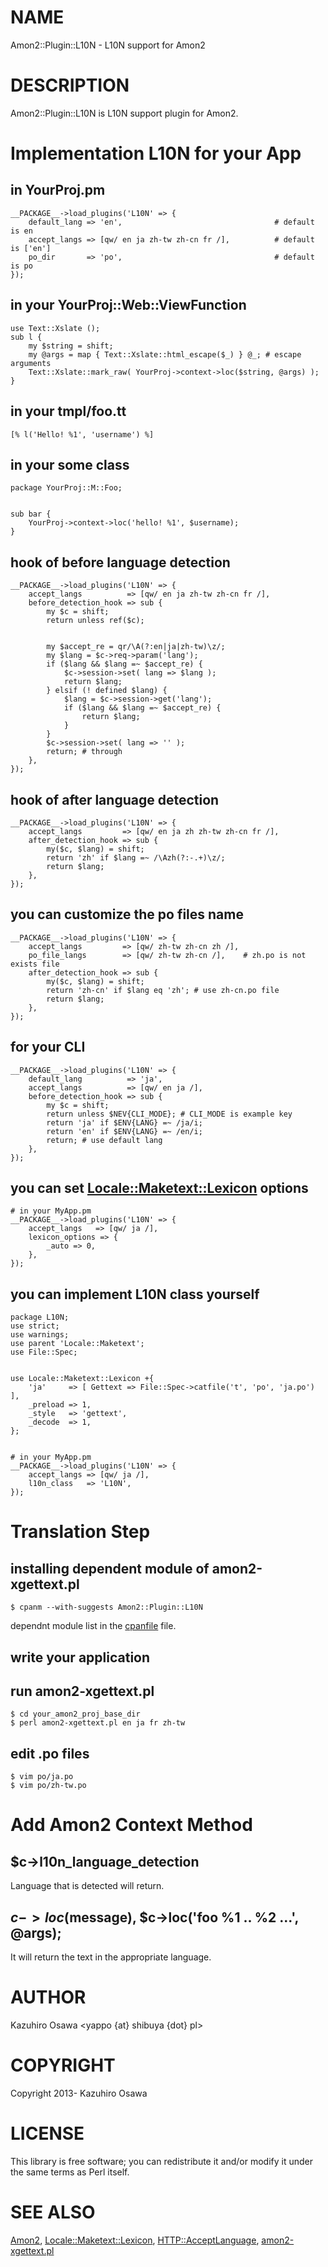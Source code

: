 # NAME

Amon2::Plugin::L10N - L10N support for Amon2

# DESCRIPTION

Amon2::Plugin::L10N is L10N support plugin for Amon2.

# Implementation L10N for your App

## in YourProj.pm

    __PACKAGE__->load_plugins('L10N' => {
        default_lang => 'en',                                  # default is en
        accept_langs => [qw/ en ja zh-tw zh-cn fr /],          # default is ['en']
        po_dir       => 'po',                                  # default is po
    });

## in your YourProj::Web::ViewFunction

    use Text::Xslate ();
    sub l {
        my $string = shift;
        my @args = map { Text::Xslate::html_escape($_) } @_; # escape arguments
        Text::Xslate::mark_raw( YourProj->context->loc($string, @args) );
    }

## in your tmpl/foo.tt

    [% l('Hello! %1', 'username') %]

## in your some class

    package YourProj::M::Foo;
    

    sub bar {
        YourProj->context->loc('hello! %1', $username);
    }

## hook of before language detection

    __PACKAGE__->load_plugins('L10N' => {
        accept_langs          => [qw/ en ja zh-tw zh-cn fr /],
        before_detection_hook => sub {
            my $c = shift;
            return unless ref($c);
    

            my $accept_re = qr/\A(?:en|ja|zh-tw)\z/;
            my $lang = $c->req->param('lang');
            if ($lang && $lang =~ $accept_re) {
                $c->session->set( lang => $lang );
                return $lang;
            } elsif (! defined $lang) {
                $lang = $c->session->get('lang');
                if ($lang && $lang =~ $accept_re) {
                    return $lang;
                }
            }
            $c->session->set( lang => '' );
            return; # through
        },
    });

## hook of after language detection

    __PACKAGE__->load_plugins('L10N' => {
        accept_langs         => [qw/ en ja zh zh-tw zh-cn fr /],
        after_detection_hook => sub {
            my($c, $lang) = shift;
            return 'zh' if $lang =~ /\Azh(?:-.+)\z/;
            return $lang;
        },
    });

## you can customize the po files name

    __PACKAGE__->load_plugins('L10N' => {
        accept_langs         => [qw/ zh-tw zh-cn zh /],
        po_file_langs        => [qw/ zh-tw zh-cn /],    # zh.po is not exists file
        after_detection_hook => sub {
            my($c, $lang) = shift;
            return 'zh-cn' if $lang eq 'zh'; # use zh-cn.po file
            return $lang;
        },
    });

## for your CLI

    __PACKAGE__->load_plugins('L10N' => {
        default_lang          => 'ja',
        accept_langs          => [qw/ en ja /],
        before_detection_hook => sub {
            my $c = shift;
            return unless $NEV{CLI_MODE}; # CLI_MODE is example key
            return 'ja' if $ENV{LANG} =~ /ja/i;
            return 'en' if $ENV{LANG} =~ /en/i;
            return; # use default lang
        },
    });

## you can set [Locale::Maketext::Lexicon](http://search.cpan.org/perldoc?Locale::Maketext::Lexicon) options

    # in your MyApp.pm
    __PACKAGE__->load_plugins('L10N' => {
        accept_langs   => [qw/ ja /],
        lexicon_options => {
            _auto => 0,
        },
    });

## you can implement L10N class yourself 

    package L10N;
    use strict;
    use warnings;
    use parent 'Locale::Maketext';
    use File::Spec;
    

    use Locale::Maketext::Lexicon +{
        'ja'     => [ Gettext => File::Spec->catfile('t', 'po', 'ja.po') ],
        _preload => 1,
        _style   => 'gettext',
        _decode  => 1,
    };
    

    # in your MyApp.pm
    __PACKAGE__->load_plugins('L10N' => {
        accept_langs => [qw/ ja /],
        l10n_class   => 'L10N',
    });

# Translation Step

## installing dependent module of amon2-xgettext.pl

    $ cpanm --with-suggests Amon2::Plugin::L10N

dependnt module list in the [cpanfile](http://search.cpan.org/perldoc?cpanfile) file.

## write your application

## run amon2-xgettext.pl

    $ cd your_amon2_proj_base_dir
    $ perl amon2-xgettext.pl en ja fr zh-tw

## edit .po files

    $ vim po/ja.po
    $ vim po/zh-tw.po

# Add Amon2 Context Method

## $c->l10n\_language\_detection

Language that is detected will return.

## $c->loc($message), $c->loc('foo %1 .. %2 ...', @args);

It will return the text in the appropriate language.

# AUTHOR

Kazuhiro Osawa <yappo {at} shibuya {dot} pl>

# COPYRIGHT

Copyright 2013- Kazuhiro Osawa

# LICENSE

This library is free software; you can redistribute it and/or modify
it under the same terms as Perl itself.

# SEE ALSO

[Amon2](http://search.cpan.org/perldoc?Amon2),
[Locale::Maketext::Lexicon](http://search.cpan.org/perldoc?Locale::Maketext::Lexicon),
[HTTP::AcceptLanguage](http://search.cpan.org/perldoc?HTTP::AcceptLanguage),
[amon2-xgettext.pl](http://search.cpan.org/perldoc?amon2-xgettext.pl)
